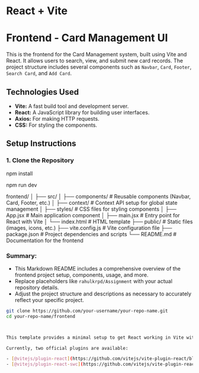 # React + Vite


# Frontend - Card Management UI

This is the frontend for the Card Management system, built using Vite and React. It allows users to search, view, and submit new card records. The project structure includes several components such as `Navbar`, `Card`, `Footer`, `Search Card`, and `Add Card`.

## Technologies Used

- **Vite:** A fast build tool and development server.
- **React:** A JavaScript library for building user interfaces.
- **Axios:** For making HTTP requests.
- **CSS:** For styling the components.

## Setup Instructions

### 1. Clone the Repository


npm install

npm run dev


frontend/
│
├── src/
│   ├── components/      # Reusable components (Navbar, Card, Footer, etc.)
│   ├── context/         # Context API setup for global state management
│   ├── styles/          # CSS files for styling components
│   ├── App.jsx          # Main application component
│   ├── main.jsx         # Entry point for React with Vite
│   └── index.html       # HTML template
├── public/              # Static files (images, icons, etc.)
├── vite.config.js       # Vite configuration file
├── package.json         # Project dependencies and scripts
└── README.md            # Documentation for the frontend



### **Summary:**
- This Markdown README includes a comprehensive overview of the frontend project setup, components, usage, and more.
- Replace placeholders like `rahulkrpd/Assignment` with your actual repository details.
- Adjust the project structure and descriptions as necessary to accurately reflect your specific project.



```bash
git clone https://github.com/your-username/your-repo-name.git
cd your-repo-name/frontend



This template provides a minimal setup to get React working in Vite with HMR and some ESLint rules.

Currently, two official plugins are available:

- [@vitejs/plugin-react](https://github.com/vitejs/vite-plugin-react/blob/main/packages/plugin-react/README.md) uses [Babel](https://babeljs.io/) for Fast Refresh
- [@vitejs/plugin-react-swc](https://github.com/vitejs/vite-plugin-react-swc) uses [SWC](https://swc.rs/) for Fast Refresh
